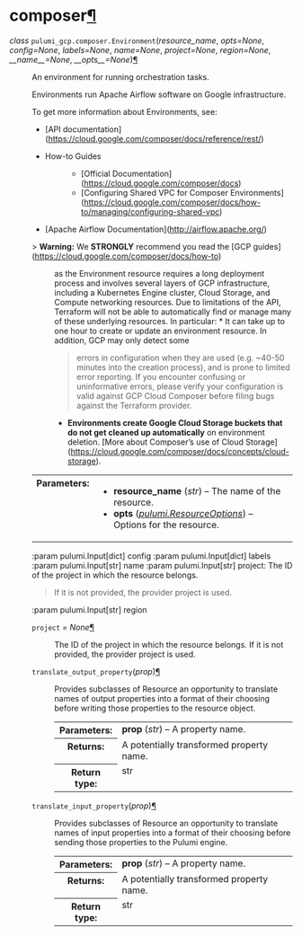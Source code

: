 <div class="section" id="module-pulumi_gcp.composer">
<span id="composer"></span><h1>composer<a class="headerlink" href="#module-pulumi_gcp.composer" title="Permalink to this headline">¶</a></h1>
<dl class="class">
<dt id="pulumi_gcp.composer.Environment">
<em class="property">class </em><code class="descclassname">pulumi_gcp.composer.</code><code class="descname">Environment</code><span class="sig-paren">(</span><em>resource_name</em>, <em>opts=None</em>, <em>config=None</em>, <em>labels=None</em>, <em>name=None</em>, <em>project=None</em>, <em>region=None</em>, <em>__name__=None</em>, <em>__opts__=None</em><span class="sig-paren">)</span><a class="headerlink" href="#pulumi_gcp.composer.Environment" title="Permalink to this definition">¶</a></dt>
<dd><p>An environment for running orchestration tasks.</p>
<p>Environments run Apache Airflow software on Google infrastructure.</p>
<p>To get more information about Environments, see:</p>
<ul class="simple">
<li>[API documentation](<a class="reference external" href="https://cloud.google.com/composer/docs/reference/rest/">https://cloud.google.com/composer/docs/reference/rest/</a>)</li>
<li><dl class="first docutils">
<dt>How-to Guides</dt>
<dd><ul class="first last">
<li>[Official Documentation](<a class="reference external" href="https://cloud.google.com/composer/docs">https://cloud.google.com/composer/docs</a>)</li>
<li>[Configuring Shared VPC for Composer Environments](<a class="reference external" href="https://cloud.google.com/composer/docs/how-to/managing/configuring-shared-vpc">https://cloud.google.com/composer/docs/how-to/managing/configuring-shared-vpc</a>)</li>
</ul>
</dd>
</dl>
</li>
<li>[Apache Airflow Documentation](<a class="reference external" href="http://airflow.apache.org/">http://airflow.apache.org/</a>)</li>
</ul>
<dl class="docutils">
<dt>&gt; <strong>Warning:</strong> We <strong>STRONGLY</strong> recommend  you read the [GCP guides](<a class="reference external" href="https://cloud.google.com/composer/docs/how-to">https://cloud.google.com/composer/docs/how-to</a>)</dt>
<dd><p class="first">as the Environment resource requires a long deployment process and involves several layers of GCP infrastructure, 
including a Kubernetes Engine cluster, Cloud Storage, and Compute networking resources. Due to limitations of the API,
Terraform will not be able to automatically find or manage many of these underlying resources. In particular:
* It can take up to one hour to create or update an environment resource. In addition, GCP may only detect some</p>
<blockquote>
<div>errors in configuration when they are used (e.g. ~40-50 minutes into the creation process), and is prone to limited
error reporting. If you encounter confusing or uninformative errors, please verify your configuration is valid 
against GCP Cloud Composer before filing bugs against the Terraform provider.</div></blockquote>
<ul class="last simple">
<li><strong>Environments create Google Cloud Storage buckets that do not get cleaned up automatically</strong> on environment 
deletion. [More about Composer’s use of Cloud Storage](<a class="reference external" href="https://cloud.google.com/composer/docs/concepts/cloud-storage">https://cloud.google.com/composer/docs/concepts/cloud-storage</a>).</li>
</ul>
</dd>
</dl>
<table class="docutils field-list" frame="void" rules="none">
<col class="field-name" />
<col class="field-body" />
<tbody valign="top">
<tr class="field-odd field"><th class="field-name">Parameters:</th><td class="field-body"><ul class="first last simple">
<li><strong>resource_name</strong> (<em>str</em>) – The name of the resource.</li>
<li><strong>opts</strong> (<a class="reference internal" href="../../pulumi/#pulumi.ResourceOptions" title="pulumi.ResourceOptions"><em>pulumi.ResourceOptions</em></a>) – Options for the resource.</li>
</ul>
</td>
</tr>
</tbody>
</table>
<p>:param pulumi.Input[dict] config
:param pulumi.Input[dict] labels
:param pulumi.Input[str] name
:param pulumi.Input[str] project: The ID of the project in which the resource belongs.</p>
<blockquote>
<div>If it is not provided, the provider project is used.</div></blockquote>
<p>:param pulumi.Input[str] region</p>
<dl class="attribute">
<dt id="pulumi_gcp.composer.Environment.project">
<code class="descname">project</code><em class="property"> = None</em><a class="headerlink" href="#pulumi_gcp.composer.Environment.project" title="Permalink to this definition">¶</a></dt>
<dd><p>The ID of the project in which the resource belongs.
If it is not provided, the provider project is used.</p>
</dd></dl>

<dl class="method">
<dt id="pulumi_gcp.composer.Environment.translate_output_property">
<code class="descname">translate_output_property</code><span class="sig-paren">(</span><em>prop</em><span class="sig-paren">)</span><a class="headerlink" href="#pulumi_gcp.composer.Environment.translate_output_property" title="Permalink to this definition">¶</a></dt>
<dd><p>Provides subclasses of Resource an opportunity to translate names of output properties
into a format of their choosing before writing those properties to the resource object.</p>
<table class="docutils field-list" frame="void" rules="none">
<col class="field-name" />
<col class="field-body" />
<tbody valign="top">
<tr class="field-odd field"><th class="field-name">Parameters:</th><td class="field-body"><strong>prop</strong> (<em>str</em>) – A property name.</td>
</tr>
<tr class="field-even field"><th class="field-name">Returns:</th><td class="field-body">A potentially transformed property name.</td>
</tr>
<tr class="field-odd field"><th class="field-name">Return type:</th><td class="field-body">str</td>
</tr>
</tbody>
</table>
</dd></dl>

<dl class="method">
<dt id="pulumi_gcp.composer.Environment.translate_input_property">
<code class="descname">translate_input_property</code><span class="sig-paren">(</span><em>prop</em><span class="sig-paren">)</span><a class="headerlink" href="#pulumi_gcp.composer.Environment.translate_input_property" title="Permalink to this definition">¶</a></dt>
<dd><p>Provides subclasses of Resource an opportunity to translate names of input properties into
a format of their choosing before sending those properties to the Pulumi engine.</p>
<table class="docutils field-list" frame="void" rules="none">
<col class="field-name" />
<col class="field-body" />
<tbody valign="top">
<tr class="field-odd field"><th class="field-name">Parameters:</th><td class="field-body"><strong>prop</strong> (<em>str</em>) – A property name.</td>
</tr>
<tr class="field-even field"><th class="field-name">Returns:</th><td class="field-body">A potentially transformed property name.</td>
</tr>
<tr class="field-odd field"><th class="field-name">Return type:</th><td class="field-body">str</td>
</tr>
</tbody>
</table>
</dd></dl>

</dd></dl>

</div>
